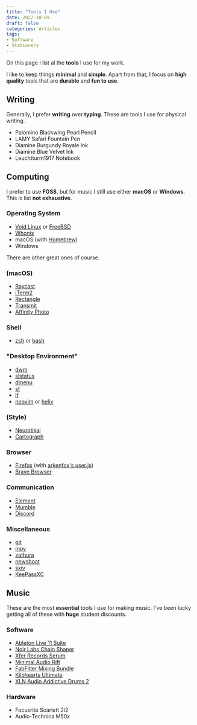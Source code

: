```yaml
---
title: "Tools I Use"
date: 2022-10-09
draft: false
categories: Articles
tags:
- Software
- Stationery
---
```


On this page I list al the **tools** I use for my work.

I like to keep things **minimal** and **simple**.
Apart from that, I focus on **high quality** tools that are **durable** and **fun to use**.

## Writing

Generally, I prefer **writing** over **typing**.
These are tools I use for physical writing.

- Palomino Blackwing Pearl Pencil
- LAMY Safari Fountain Pen
- Diamine Burgundy Royale Ink
- Diamine Blue Velvet Ink
- Leuchtturm1917 Notebook

## Computing

I prefer to use **FOSS**, but for music I still use either **macOS** or **Windows**.
This is list **not exhaustive**.

### Operating System

- [Void Linux](https://voidlinux.org/) or [FreeBSD](https://www.freebsd.org/)
- [Whonix](https://www.whonix.org/)
- macOS (with [Homebrew](https://brew.sh/))
- Windows

There are other great ones of course.

### (macOS)

- [Raycast](https://www.raycast.com/)
- [iTerm2](https://iterm2.com/)
- [Rectangle](https://rectangleapp.com/)
- [Transmit](https://panic.com/transmit/)
- [Affinity Photo](https://affinity.serif.com/en-us/photo/)

### Shell

- [zsh](https://www.zsh.org/) or [bash](https://www.gnu.org/software/bash/)

### "Desktop Environment"

- [dwm](https://dwm.suckless.org/)
- [slstatus](https://tools.suckless.org/slstatus/)
- [dmenu](https://tools.suckless.org/dmenu/)
- [st](https://st.suckless.org/)
- [lf](https://github.com/gokcehan/lf)
- [neovim](https://neovim.io/) or [helix](https://helix-editor.com/)

### (Style)

- [Neurotikai](https://github.com/stanhoenson/neurotikai)
- [Cartograph](https://connary.com/cartograph.html)

### Browser

- [Firefox](https://www.mozilla.org/en-US/firefox/new/) (with [arkenfox's user.js](https://github.com/arkenfox/user.js/))
- [Brave Browser](https://brave.com/)

### Communication

- [Element](https://element.io/)
- [Mumble](https://www.mumble.info/)
- [Discord](https://discord.com/)

### Miscellaneous

- [git](https://git-scm.com/)
- [mpv](https://mpv.io/)
- [zathura](https://pwmt.org/projects/zathura/index.html)
- [newsboat](https://newsboat.org/)
- [sxiv](https://github.com/muennich/sxiv)
- [KeePassXC](https://keepassxc.org/)

## Music

These are the most **essential** tools I use for making music.
I've been lucky getting all of these with **huge** student discounts.

### Software

- [Ableton Live 11 Suite](https://www.ableton.com/en/live/)
- [Noir Labs Chain Shaper](https://www.noirlabs.co/products)
- [Xfer Records Serum](https://xferrecords.com/products/serum/)
- [Minimal Audio Rift](https://www.minimal.audio/products/rift)
- [FabFilter Mixing Bundle](https://www.fabfilter.com/shop/mixing-bundle)
- [Kilohearts Ultimate](https://kilohearts.com/products/kilohearts_ultimate)
- [XLN Audio Addictive Drums 2](https://www.xlnaudio.com/products/addictive_drums_2)

### Hardware

- Focusrite Scarlett 2i2
- Audio-Technica M50x
